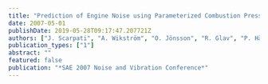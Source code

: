 ```yaml
---
title: "Prediction of Engine Noise using Parameterized Combustion Pressure Curves"
date: 2007-05-01
publishDate: 2019-05-28T09:17:47.207721Z
authors: ["J. Scarpati", "A. Wikström", "O. Jönsson", "R. Glav", "P. Händel", "H. Hjalmarsson"]
publication_types: ["1"]
abstract: ""
featured: false
publication: "*SAE 2007 Noise and Vibration Conference*"
---
```



